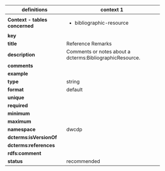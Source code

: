 | definitions | context 1 |
|-|-|
| **Context - tables concerned** | <ul><li>bibliographic-resource</li></ul> |
| **key** |  |
| **title** | Reference Remarks |
| **description** | Comments or notes about a dcterms:BibliographicResource. |
| **comments** |  |
| **example** |  |
| **type** | string |
| **format** | default |
| **unique** |  |
| **required** |  |
| **minimum** |  |
| **maximum** |  |
| **namespace** | dwcdp |
| **dcterms:isVersionOf** |  |
| **dcterms:references** |  |
| **rdfs:comment** |  |
| **status** | recommended |
